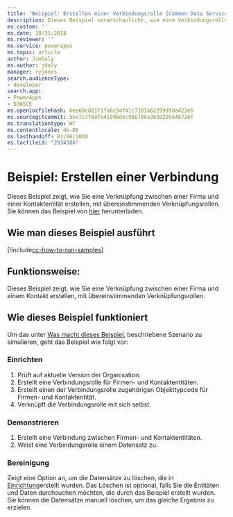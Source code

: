 ```yaml
---
title: 'Beispiel: Erstellen einer Verbindungsrolle (Common Data Service) | Microsoft-Dokumentation'
description: Dieses Beispiel veranschaulicht, wie eine Verbindungsrolle erstellt wird.
ms.custom: ''
ms.date: 10/31/2018
ms.reviewer: ''
ms.service: powerapps
ms.topic: article
author: JimDaly
ms.author: jdaly
manager: ryjones
search.audienceType:
- developer
search.app:
- PowerApps
- D365CE
ms.openlocfilehash: bee68c021f1fa6c34f41c71b1a62299dfda423e6
ms.sourcegitcommit: 5ec7c7f04fe41896dec966706a3b3d295648726f
ms.translationtype: HT
ms.contentlocale: de-DE
ms.lasthandoff: 01/06/2020
ms.locfileid: "2934386"
---
```

# <a name="sample-create-a-connection"></a>Beispiel: Erstellen einer Verbindung

Dieses Beispiel zeigt, wie Sie eine Verknüpfung zwischen einer Firma und einer Kontaktentität erstellen, mit übereinstimmenden Verknüpfungsrollen. Sie können das Beispiel von [hier](https://github.com/Microsoft/PowerApps-Samples/tree/master/cds/orgsvc/C%23/ConnectionEarlyBound) herunterladen. 
  
## <a name="how-to-run-this-sample"></a>Wie man dieses Beispiel ausführt

[!include[cc-how-to-run-samples](../../includes/cc-how-to-run-samples.md)]

## <a name="what-this-sample-does"></a>Funktionsweise:

Dieses Beispiel zeigt, wie Sie eine Verknüpfung zwischen einer Firma und einem Kontakt erstellen, mit übereinstimmenden Verknüpfungsrollen.  

## <a name="how-this-sample-works"></a>Wie dieses Beispiel funktioniert

Um das unter [Was macht dieses Beispiel](#what-this-sample-does), beschriebene Szenario zu simulieren, geht das Beispiel wie folgt vor:

### <a name="setup"></a>Einrichten

1. Prüft auf aktuelle Version der Organisation.
2. Erstellt eine Verbindungsrolle für Firmen- und Kontaktentitäten.
3. Erstellt einen der Verbindungsrolle zugehörigen Objekttypcode für Firmen- und Kontaktentität.
4. Verknüpft die Verbindungsrolle mit sich selbst.

### <a name="demonstrate"></a>Demonstrieren

1. Erstellt eine Verbindung zwischen Firmen- und Kontaktentitäten. 
2. Weist eine Verbindungsrolle einem Datensatz zu.

### <a name="clean-up"></a>Bereinigung

Zeigt eine Option an, um die Datensätze zu löschen, die in [Einrichtung](#setup)erstellt wurden. Das Löschen ist optional, falls Sie die Entitäten und Daten durchsuchen möchten, die durch das Beispiel erstellt wurden. Sie können die Datensätze manuell löschen, um das gleiche Ergebnis zu erzielen.
